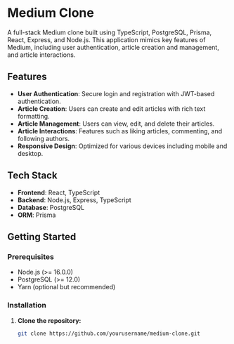 # Medium Clone

A full-stack Medium clone built using TypeScript, PostgreSQL, Prisma, React, Express, and Node.js. This application mimics key features of Medium, including user authentication, article creation and management, and article interactions.

## Features

- **User Authentication**: Secure login and registration with JWT-based authentication.
- **Article Creation**: Users can create and edit articles with rich text formatting.
- **Article Management**: Users can view, edit, and delete their articles.
- **Article Interactions**: Features such as liking articles, commenting, and following authors.
- **Responsive Design**: Optimized for various devices including mobile and desktop.

## Tech Stack

- **Frontend**: React, TypeScript
- **Backend**: Node.js, Express, TypeScript
- **Database**: PostgreSQL
- **ORM**: Prisma

## Getting Started

### Prerequisites

- Node.js (>= 16.0.0)
- PostgreSQL (>= 12.0)
- Yarn (optional but recommended)

### Installation

1. **Clone the repository:**

   ```bash
   git clone https://github.com/yourusername/medium-clone.git
